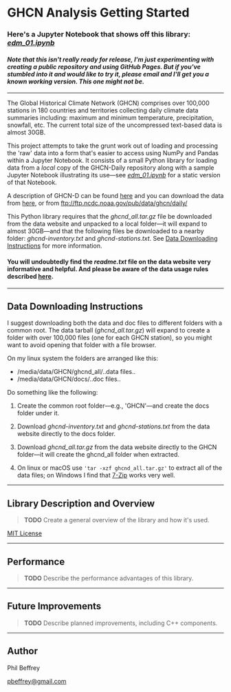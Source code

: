 # GHCN Analysis Getting Started

### Here's a Jupyter Notebook that shows off this library: [*edm_01.ipynb*](https://github.com/pbeffrey/jupyter-notebook-edm-01/blob/master/edm_01.ipynb)

#### *Note that this isn't really ready for release, I'm just experimenting with creating a public repository and using GitHub Pages. But if you've stumbled into it and would like to try it, please email and I'll get you a known working version. This one might not be.*

---

The Global Historical Climate Network (GHCN) 
comprises over 100,000 stations in 180 countries and territories collecting daily climate data summaries including: maximum and minimum temperature, precipitation, snowfall, etc. The current total size of the uncompressed text-based data is almost 30GB.

This project attempts to take the grunt work out of loading and processing the 'raw' data into a form that's easier to access using NumPy and Pandas within a Jupyter Notebook. It consists of a small Python library for loading data from a *local* copy of the GHCN-Daily repository along with a sample Jupyter Notebook illustrating its use—see [*edm_01.ipynb*](https://github.com/pbeffrey/jupyter-notebook-edm-01/blob/master/edm_01.ipynb) for a static version of that Notebook.

A description of GHCN-D can be found [here](https://www.ncdc.noaa.gov/ghcn-daily-description) and you can download the data from [here](https://www1.ncdc.noaa.gov/pub/data/ghcn/daily/), or from ftp://ftp.ncdc.noaa.gov/pub/data/ghcn/daily/

This Python library requires that the *ghcnd_all.tar.gz* file be downloaded from the data website and unpacked to a local folder—it will expand to almost 30GB—and that the following files be downloaded to a nearby folder: *ghcnd-inventory.txt* and *ghcnd-stations.txt*. See [Data Downloading Instructions](#data-downloading-instructions) for more information.

#### You will undoubtedly find the *readme.txt* file on the data website very informative and helpful. And please be aware of the data usage rules described [here](https://www.ncdc.noaa.gov/ghcnd-data-access).

---

## Data Downloading Instructions

I suggest downloading both the data and doc files to different folders with a common root. The data tarball (*ghcnd_all.tar.gz*) will expand to create a folder with over 100,000 files (one for each GHCN station), so you might want to avoid opening that folder with a file browser.

On my linux system the folders are arranged like this:
- /media/data/GHCN/ghcnd_all/..data files..
- /media/data/GHCN/docs/..doc files..

Do something like the following:

1. Create the common root folder—e.g., 'GHCN'—and create the docs folder under it.

2. Download *ghcnd-inventory.txt* and *ghcnd-stations.txt* from the data website directly to the docs folder.

3. Download *ghcnd_all.tar.gz* from the data website directly to the GHCN folder—it will create the ghcnd_all folder when extracted.

4. On linux or macOS use `'tar -xzf ghcnd_all.tar.gz'` to extract all of the data files; on Windows I find that [7-Zip](https://www.7-zip.org/) works very well.

---

## Library Description and Overview

> **TODO** Create a general overview of the library and how it's used.

[MIT License](https://github.com/pbeffrey/jupyter-notebook-edm-01/blob/master/LICENSE.md)

---

## Performance

> **TODO** Describe the performance advantages of this library.

---

## Future Improvements

> **TODO** Describe planned improvements, including C++ components.

---

## Author

Phil Beffrey

pbeffrey@gmail.com
